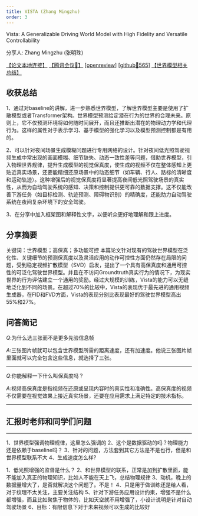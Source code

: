 ```yaml
---
title: VISTA (Zhang Mingzhu)
order: 3
---
```


Vista: A Generalizable Driving World Model with High Fidelity and Versatile Controllability

分享人: Zhang Mingzhu (张明珠) 

[【论文本地连接】](/tinyweekly/papers/VISTA_NeurIPS24_world_model.pdf)  [【腾讯会议🔗】](https://meeting.tencent.com/crm/2GEgBYyldf) 
[[openreview]](https://openreview.net/forum?id=Tw9nfNyOMy&referrer=%5Bthe%20profile%20of%20Li%20Chen%5D(%2Fprofile%3Fid%3D~Li_Chen15)) [[github🌟565]](https://github.com/OpenDriveLab/Vista)
[【世界模型相关总结】]((https://github.com/OpenVisualLab/openvisuallab.github.io/tree/main/src/archiver/worldmodel)) 
## 收获总结

1、通过对baseline的讲解，进一步熟悉世界模型，了解世界模型主要是使用了扩散模型或者Transformer架构。世界模型预测给定潜在行为的世界的合理未来。原则上，它不仅预测环境将如何随时间展开，而且还推断出潜在的物理动力学和代理行为。这样的属性对于表示学习、基于模型的强化学习以及模型预测控制都是有用的。

2、可以针对夜间场景生成模糊问题进行专用网络的设计。针对夜间低光照驾驶视频生成中常出现的画面模糊、细节缺失、动态一致性差等问题，借助世界模型，引入物理世界规律，提升生成模型的视觉保真度，使生成的视频不仅在整体感知上更贴近真实场景，还要能精细还原场景中的动态细节（如车辆、行人、路标的清晰度和运动轨迹）。这种增强后的视觉保真度将显著提高夜间低光照驾驶场景的真实性，从而为自动驾驶系统的感知、决策和控制提供更可靠的数据支撑。这不仅能改善下游任务（如目标检测、轨迹预测、障碍物识别）的精确度，还能助力自动驾驶系统在夜间复杂环境下的安全驾驶。

3、在分享中加入框架图和解释性文字，以便听众更好地理解和跟上进度。

## 分享摘要
关键词：世界模型；高保真；多功能可控
本篇论文针对现有的驾驶世界模型在泛化性、关键细节的预测保真度以及灵活应用的动作可控性方面仍然存在局限的问题，受到稳定视频扩散模型（SVD）启发，提出了一个具有高保真度和通用可控性的可泛化驾驶世界模型。并且在不访问Groundtruth真实行为的情况下，为现实世界的行为评估建立一个通用的奖励。经过大规模的训练，Vista的能力可以无缝地泛化到不同的场景。在超过70%的比较中，Vista的表现优于最先进的通用视频生成器，在FID和FVD方面，Vista的表现分别比表现最好的驾驶世界模型高出55%和27%。

## 问答简记


$Q:$为什么选三张而不是更多先验信息帧

$A:$三张图片帧就可以包含世界模型所需的距离速度，还有加速度。他说三张图片帧里面就可以完全包含这些信息，就选择了三张。

---

$Q:$你能解释一下什么叫保真度吗？

$A:$视频高保真度是指视频在还原或呈现内容时的真实性和准确性。高保真度的视频不仅需要在视觉效果上接近真实场景，还要在应用需求上满足特定的技术指标。

---


## 汇报时老师和同学们问题

-------

1、世界模型强调物理规律，这里怎么强调的
2、这个是数据驱动的吗？物理能力还是依赖于baseline吗？
3、针对的问题，方法套到其它方法是不是也行，但是和世界模型联系不大
4、生成速度怎么样?

1、低光照增强的监督是什么？
2、和世界模型的联系，正常是加到扩散里面，能不能加入真正的物理知识，比如人不能在天上飞，总结物理规律
3、动机，晚上的数据量增大了，是否就解决这个问题了。不是！
4、只是用于做训练还是给人看，对于纹理不太关注，主要关注结构
5、针对下游任务应用设计约束，增强不是什么都增强，而且比如聚焦于物体的，比如天空就不用增强了，小设计说明是针对自动驾驶场景
6、目标：有限信息下对于未来视频可以生成的比较好
